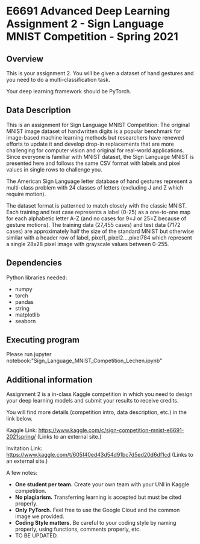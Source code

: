 # E6691 Advanced Deep Learning Assignment 2 - Sign Language MNIST Competition - Spring 2021
## Overview
This is your assignment 2. You will be given a dataset of hand gestures and you need to do a multi-classification task.

Your deep learning framework should be PyTorch.

## Data Description
This is an assignment for Sign Language MNIST Competition:
The original MNIST image dataset of handwritten digits is a popular benchmark for image-based machine learning methods but researchers have renewed efforts to update it and develop drop-in replacements that are more challenging for computer vision and original for real-world applications. Since everyone is familiar with MNIST dataset, the Sign Language MNIST is presented here and follows the same CSV format with labels and pixel values in single rows to challenge you.

The American Sign Language letter database of hand gestures represent a multi-class problem with 24 classes of letters (excluding J and Z which require motion).

The dataset format is patterned to match closely with the classic MNIST. Each training and test case represents a label (0-25) as a one-to-one map for each alphabetic letter A-Z (and no cases for 9=J or 25=Z because of gesture motions). The training data (27,455 cases) and test data (7172 cases) are approximately half the size of the standard MNIST but otherwise similar with a header row of label, pixel1, pixel2….pixel784 which represent a single 28x28 pixel image with grayscale values between 0-255. 

## Dependencies
Python libraries needed:
* numpy
* torch
* pandas
* string
* matplotlib
* seaborn

## Executing program
Please run jupyter notebook:"Sign_Language_MNIST_Competition_Lechen.ipynb"


## Additional information
Assignment 2 is a in-class Kaggle competition in which you need to design your deep learning models and submit your results to receive credits.

You will find more details (competition intro, data description, etc.) in the link below.


Kaggle Link:  https://www.kaggle.com/c/sign-competition-mnist-e6691-2021spring/ (Links to an external site.)

Invitation Link: https://www.kaggle.com/t/605f40ed43d54d91bc7d5ed20d6df1cd (Links to an external site.)

 

A few notes:

- **One student per team.** Create your own team with your UNI in Kaggle competition.
- **No plagiarism.** Transferring learning is accepted but must be cited properly.
- **Only PyTorch.** Feel free to use the Google Cloud and the common image we provided.
- **Coding Style matters.** Be careful to your coding style by naming properly, using functions, comments properly, etc.
- TO BE UPDATED.
